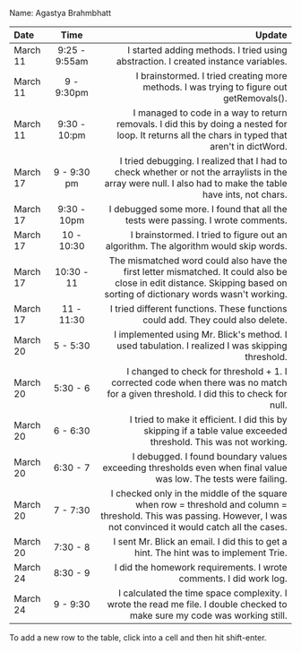 Name: Agastya Brahmbhatt

| Date     |     Time      |                                                                                                                                                                  Update |
|:---------|:-------------:|------------------------------------------------------------------------------------------------------------------------------------------------------------------------:|
| March 11 | 9:25 - 9:55am |                                                                                      I started adding methods. I tried using abstraction. I created instance variables. |
| March 11 |  9 - 9:30pm   |                                                                                I brainstormed. I tried creating more methods. I was trying to figure out getRemovals(). |
| March 11 | 9:30 - 10:pm  |                        I managed to code in a way to return removals. I did this by doing a nested for loop. It returns all the chars in typed that aren't in dictWord. |
| March 17 |  9 - 9:30 pm  |              I tried debugging. I realized that I had to check whether or not the arraylists in the array were null. I also had to make the table have ints, not chars. |
| March 17 |  9:30 - 10pm  |                                                                                        I debugged some more. I found that all the tests were passing. I wrote comments. |
| March 17 |  10 - 10:30   |                                                                                     I brainstormed. I tried to figure out an algorithm. The algorithm would skip words. |
| March 17 |  10:30 - 11   | The mismatched word could also have the first letter mismatched. It could also be close in edit distance. Skipping based on sorting of dictionary words wasn't working. |
| March 17 |  11 - 11:30   |                                                                                         I tried different functions. These functions could add. They could also delete. |
| March 20 |   5 - 5:30    |                                                                         I implemented using Mr. Blick's method. I used tabulation. I realized I was skipping threshold. |
| March 20 |   5:30 - 6    |                                     I changed to check for threshold + 1. I corrected code when there was no match for a given threshold. I did this to check for null. |
| March 20 |   6 - 6:30    |                                                         I tried to make it efficient. I did this by skipping if a table value exceeded threshold. This was not working. |
| March 20 |   6:30 - 7    |                                                         I debugged. I found boundary values exceeding thresholds even when final value was low. The tests were failing. |
| March 20 |   7 - 7:30    |    I checked only in the middle of the square when row = threshold and column = threshold. This was passing. However, I was not convinced it would catch all the cases. |
| March 20 |   7:30 - 8    |                                                                                    I sent Mr. Blick an email. I did this to get a hint. The hint was to implement Trie. |
| March 24 |   8:30 - 9    |                                                                                                      I did the homework requirements. I wrote comments. I did work log. |
| March 24 |   9 - 9:30    |                                              I calculated the time space complexity. I wrote the read me file. I double checked to make sure my code was working still. |


To add a new row to the table, click into a cell and then hit shift-enter.